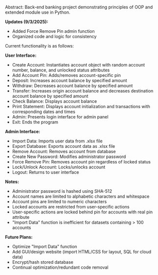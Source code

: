 Abstract: Back-end banking project demonstrating principles of OOP and extended module use in Python.

**Updates (9/3/2025):**
- Added Force Remove Pin admin function
- Organized code and logic for consistency

Current functionality is as follows:

**User Interface:**
- Create Account: Instantiates account object with random account number, balance, and unlocked status attributes
- Add Account Pin: Adds/removes account-specific pin
- Deposit: Increases account balance by specified amount
- Withdraw: Decreases account balance by specified amount
- Transfer: Increases origin account balance and decreases destination account balance by specified amount
- Check Balance: Displays account balance
- Print Statement: Displays account initialization and transactions with corresponding dates and times
- Admin: Presents login interface for admin panel
- Exit: Ends the program

**Admin Interface:**
- Import Data: Imports user data from .xlsx file
- Export Database: Exports account data as .xlsx file
- Remove Account: Removes account from database
- Create New Password: Modifies administrator password
- Force Remove Pin: Removes account pin regardless of locked status
- Lock/Unlock Account: Locks/unlocks account
- Logout: Returns to user interface

**Notes:**
- Administrator password is hashed using SHA-512
- Account names are limited to alphabetic characters and whitespace
- Account pins are limited to numeric characters
- Locked accounts are restricted from user-specific actions
- User-specific actions are locked behind pin for accounts with real pin attribute 
- "Import Data" function is inefficient for datasets containing > 100 accounts

**Future Plans:**
- Optimize "Import Data" function
- Add GUI/design website (import HTML/CSS for layout, SQL for cloud data)
- Encrypt/hash stored database
- Continual optimization/redundant code removal
